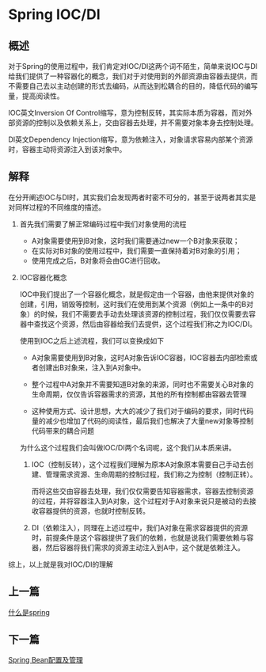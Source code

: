 # Spring IOC/DI

## 概述

对于Spring的使用过程中，我们肯定对IOC/DI这两个词不陌生，简单来说IOC与DI给我们提供了一种容器化的概念，我们对于对使用到的外部资源由容器去提供，而不需要自己去以主动创建的形式去编码，从而达到松耦合的目的，降低代码的编写量，提高阅读性。

IOC英文Inversion Of Control缩写，意为控制反转，其实际本质为容器，而对外部资源的控制以及依赖关系上，交由容器去处理，并不需要对象本身去控制处理。

DI英文Dependency Injection缩写，意为依赖注入，对象请求容易内部某个资源时，容器主动将资源注入到该对象中。

## 解释

在分开阐述IOC与DI时，其实我们会发现两者时密不可分的，甚至于说两者其实是对同样过程的不同维度的描述。

1. 首先我们需要了解正常编码过程中我们对象使用的流程

    - A对象需要使用到B对象，这时我们需要通过new一个B对象来获取；
    - 在实际对B对象的使用过程中，我们需要一直保持着对B对象的引用；
    - 使用完成之后，B对象将会由GC进行回收。

2. IOC容器化概念

    IOC中我们提出了一个容器化概念，就是假定由一个容器，由他来提供对象的创建，引用，销毁等控制，这时我们在使用到某个资源（例如上一条中的B对象）的时候，我们不需要去手动去处理该资源的控制过程，我们仅仅需要去容器中查找这个资源，然后由容器给我们去提供，这个过程我们称之为IOC/DI。

    使用到IOC之后上述流程，我们可以变换成如下

    - A对象需要使用到B对象，这时A对象告诉IOC容器，IOC容器去内部检索或者创建出B对象来，注入到A对象中。

    - 整个过程中A对象并不需要知道B对象的来源，同时也不需要关心B对象的生命周期，仅仅告诉容器需求的资源，其他的所有控制都由容器去管理

    - 这种使用方式、设计思想，大大的减少了我们对于编码的要求，同时代码量的减少也增加了代码的阅读性，最后我们也解决了大量new对象等控制代码带来的耦合问题

    为什么这个过程我们会叫做IOC/DI两个名词呢，这个我们从本质来讲。

    1. IOC（控制反转），这个过程我们理解为原本A对象原本需要自己手动去创建、管理需求资源、生命周期的控制过程，我们称之为控制（控制正转）。

        而将这些交由容器去处理，我们仅仅需要告知容器需求，容器去控制资源的过程，并将容器注入到A对象，这个过程对于A对象来说只是被动的去接收容器提供的资源，也就时控制反转。

    2. DI（依赖注入），同理在上述过程中，我们A对象在需求容器提供的资源时，前提条件是这个容器提供了我们的依赖，也就是说我们需要依赖与容器，然后容器将我们需求的资源主动注入到A中，这个就是依赖注入。

综上，以上就是我对IOC/DI的理解

## 上一篇

[什么是spring](/document/spring简述.md)

## 下一篇

[Spring Bean配置及管理]()
